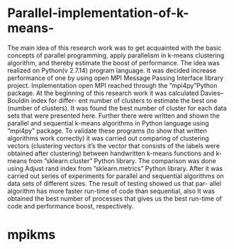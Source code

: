 # Parallel-implementation-of-k-means-
The main idea of this research work was to get acquainted with the basic concepts of parallel programming, apply parallelism in k-means clustering algorithm, and thereby estimate the boost of performance.
The idea was realized on Python(v 2.7.14) program language. It was decided increase performance of one by using open MPI Message Passing Interface library project. Implementation open MPI reached through the ”mpi4py”Python package.
At the beginning of this research work it was calculated Davies–Bouldin index for differ- ent number of clusters to estimate the best one (number of clusters). It was found the best number of cluster for each data sets that were presented here. Further there were written and shown the parallel and sequential k-means algorithms in Python language using ”mpi4py” package. To validate these programs (to show that written algorithms work correctly) it was carried out comparing of clustering vectors (clustering vectors it’s the vector that consists of the labels were obtained after clustering) between handwritten k-means functions and k-means from ”sklearn.cluster” Python library. The comparison was done using Adjust rand index from ”sklearn.metrics” Python library. After it was carried out series of experiments for parallel and sequential algorithms on data sets of different sizes. The result of testing showed us that par- allel algorithm has more faster run-time of code than sequential, also It was obtained the best number of processes that gives us the best run-time of code and performance boost, respectively.
# mpikms
